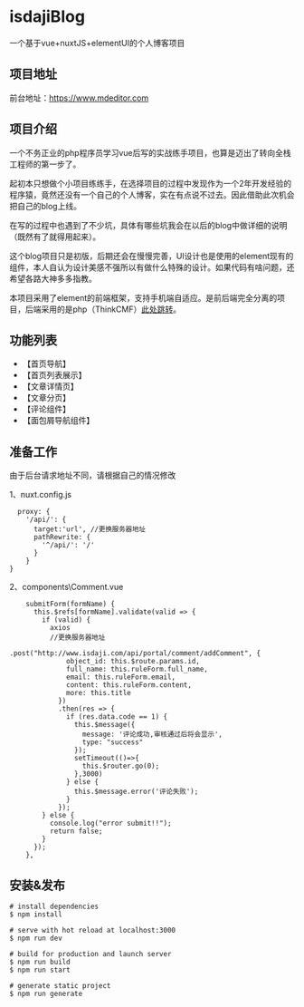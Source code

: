 # isdajiBlog

一个基于vue+nuxtJS+elementUI的个人博客项目

## 项目地址
前台地址：<https://www.mdeditor.com>

## 项目介绍
一个不务正业的php程序员学习vue后写的实战练手项目，也算是迈出了转向全栈工程师的第一步了。

起初本只想做个小项目练练手，在选择项目的过程中发现作为一个2年开发经验的程序猿，竟然还没有一个自己的个人博客，实在有点说不过去。因此借助此次机会把自己的blog上线。

在写的过程中也遇到了不少坑，具体有哪些坑我会在以后的blog中做详细的说明（既然有了就得用起来）。

这个blog项目只是初版，后期还会在慢慢完善，UI设计也是使用的element现有的组件，本人自认为设计美感不强所以有做什么特殊的设计。如果代码有啥问题，还希望各路大神多多指教。

本项目采用了element的前端框架，支持手机端自适应。是前后端完全分离的项目，后端采用的是php（ThinkCMF）[此处跳转](https://gitee.com/yangyigit/personal_blog)。

## 功能列表

- 【首页导航】
- 【首页列表展示】
- 【文章详情页】
- 【文章分页】
- 【评论组件】
- 【面包屑导航组件】

## 准备工作
由于后台请求地址不同，请根据自己的情况修改

1、nuxt.config.js
```
  proxy: {
    '/api/': {
      target:'url', //更换服务器地址
      pathRewrite: {
        '^/api/': '/'
      }
    }
}
```
2、components\Comment.vue
```
    submitForm(formName) {
      this.$refs[formName].validate(valid => {
        if (valid) {
          axios
          //更换服务器地址
            .post("http://www.isdaji.com/api/portal/comment/addComment", {
              object_id: this.$route.params.id,
              full_name: this.ruleForm.full_name,
              email: this.ruleForm.email,
              content: this.ruleForm.content,
              more: this.title
            })
            .then(res => {
              if (res.data.code == 1) {
                this.$message({
                  message: '评论成功,审核通过后将会显示',
                  type: "success"
                });
                setTimeout(()=>{
                  this.$router.go(0);
                },3000)
              } else {
                this.$message.error('评论失败');
              }
            });
        } else {
          console.log("error submit!!");
          return false;
        }
      });
    },
```


## 安装&发布

```
# install dependencies
$ npm install

# serve with hot reload at localhost:3000
$ npm run dev

# build for production and launch server
$ npm run build
$ npm run start

# generate static project
$ npm run generate
```